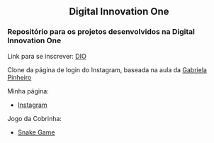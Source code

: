 <h2 align="center">Digital Innovation One</h2>

<h3>Repositório para os projetos desenvolvidos na Digital Innovation One</h3>

Link para se inscrever: [DIO](https://digitalinnovation.one/)

Clone da página de login do Instagram, baseada na aula da [Gabriela Pinheiro](https://github.com/SpruceGabriela)

Minha página:

- [Instagram](https://athilas-silva.github.io/digital-innovation-one/instagram/index.html)

Jogo da Cobrinha:

- [Snake Game](https://athilas-silva.github.io/digital-innovation-one/cobrinha/index.html)